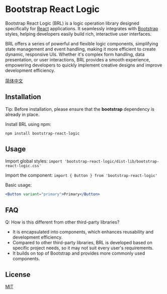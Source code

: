# Bootstrap React Logic

Bootstrap React Logic (BRL) is a logic operation library designed specifically for [React](https://react.dev) applications. It seamlessly integrates with [Bootstrap](https://getbootstrap.com) styles, helping developers easily build rich, interactive user interfaces.

BRL offers a series of powerful and flexible logic components, simplifying state management and event handling, making it more efficient to create dynamic, responsive UIs. Whether it's complex form handling, data presentation, or user interactions, BRL provides a smooth experience, empowering
developers to quickly implement creative designs and improve development efficiency.

[简体中文](./README.zh.md)

## Installation

Tip: Before installation, please ensure that the **bootstrap** dependency is already in place.

Install BRL using npm:

```bash
npm install bootstrap-react-logic
```

## Usage

Import global styles: `import 'bootstrap-react-logic/dist-lib/bootstrap-react-logic.css'`

Import the component: `import { Button } from 'bootstrap-react-logic'`

Basic usage:

```jsx
<Button variant="primary">Primary</Button>
```

## FAQ

Q: How is this different from other third-party libraries?

- It is encapsulated into components, which enhances reusability and development efficiency.
- Compared to other third-party libraries, BRL is developed based on specific project needs, so it may not suit every user's requirements.
- It builds on top of Bootstrap and provides more commonly used components.

## License

[MIT](https://opensource.org/licenses/MIT)
